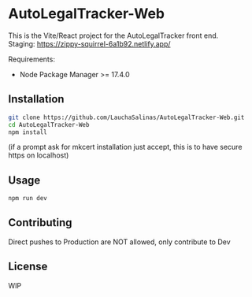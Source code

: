 # AutoLegalTracker-Web

This is the Vite/React project for the AutoLegalTracker front end.  
Staging: https://zippy-squirrel-6a1b92.netlify.app/

Requirements:
- Node Package Manager >= 17.4.0

## Installation

```bash
git clone https://github.com/LauchaSalinas/AutoLegalTracker-Web.git
cd AutoLegalTracker-Web
npm install
```
(if a prompt ask for mkcert installation just accept, this is to have secure https on localhost)

## Usage

```bash
npm run dev
```

## Contributing

Direct pushes to Production are NOT allowed, only contribute to Dev 

## License

WIP